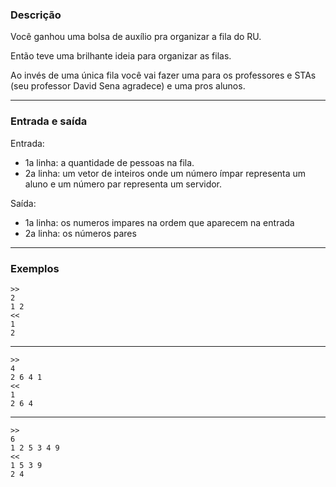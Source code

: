 ### Descrição

Você ganhou uma bolsa de auxílio pra organizar a fila do RU.

Então teve uma brilhante ideia para organizar as filas.

Ao invés de uma única fila você vai fazer uma para os professores e STAs (seu professor David Sena agradece) e uma pros alunos.

---

### Entrada e saída

Entrada:
* 1a linha: a quantidade de pessoas na fila.
* 2a linha: um vetor de inteiros onde um número ímpar
representa um aluno e um número par representa um servidor.

Saída:
* 1a linha: os numeros impares na ordem que aparecem na entrada
* 2a linha: os números pares

---


### Exemplos
	>>
	2
	1 2
	<<
	1
	2

---

	>>
	4
	2 6 4 1
	<<
	1
	2 6 4

---

	>>
	6
	1 2 5 3 4 9
	<<
	1 5 3 9
	2 4
